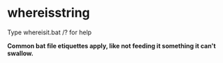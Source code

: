 # whereisstring
Type whereisit.bat /? for help

<b>Common bat file etiquettes apply, like not feeding it something it can't swallow.</b>
